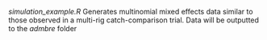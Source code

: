 _simulation_example.R_ 
Generates multinomial mixed effects data similar to those observed in a multi-rig catch-comparison trial. Data will be outputted to the _admbre_ folder